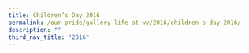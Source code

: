```yaml
---
title: Children’s Day 2016
permalink: /our-pride/gallery-life-at-wv/2016/children-s-day-2016/
description: ""
third_nav_title: "2016"
---
```


